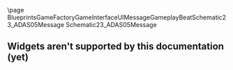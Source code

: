 \page BlueprintsGameFactoryGameInterfaceUIMessageGameplayBeatSchematic23_ADAS05Message Schematic23_ADAS05Message
## Widgets aren't supported by this documentation (yet)
